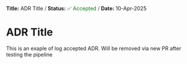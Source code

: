 <!-- log start -->

**Title:** ADR Title **<font color="grey"> / </font>** **Status:** ✅ <font color="green">Accepted </font> **<font color="grey"> / </font>** **Date:** 10-Apr-2025

<!-- log end -->

# ADR Title 
This is an exaple of log accepted ADR. Will be removed via new PR after testing the pipeline
